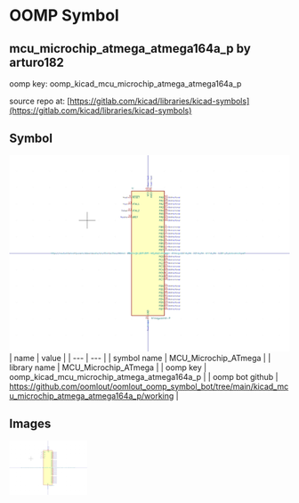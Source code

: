 # OOMP Symbol  
## mcu_microchip_atmega_atmega164a_p  by arturo182  
  
oomp key: oomp_kicad_mcu_microchip_atmega_atmega164a_p  
  
source repo at: [https://gitlab.com/kicad/libraries/kicad-symbols](https://gitlab.com/kicad/libraries/kicad-symbols)  
## Symbol  
  
[![working.png](working_600.png)](working.png)  
| name | value | 
| --- | --- | 
| symbol name | MCU_Microchip_ATmega | 
| library name | MCU_Microchip_ATmega | 
| oomp key | oomp_kicad_mcu_microchip_atmega_atmega164a_p | 
| oomp bot github | https://github.com/oomlout/oomlout_oomp_symbol_bot/tree/main/kicad_mcu_microchip_atmega_atmega164a_p/working | 
## Images  
  
[![working.png](working_140.png)](working.png)  
